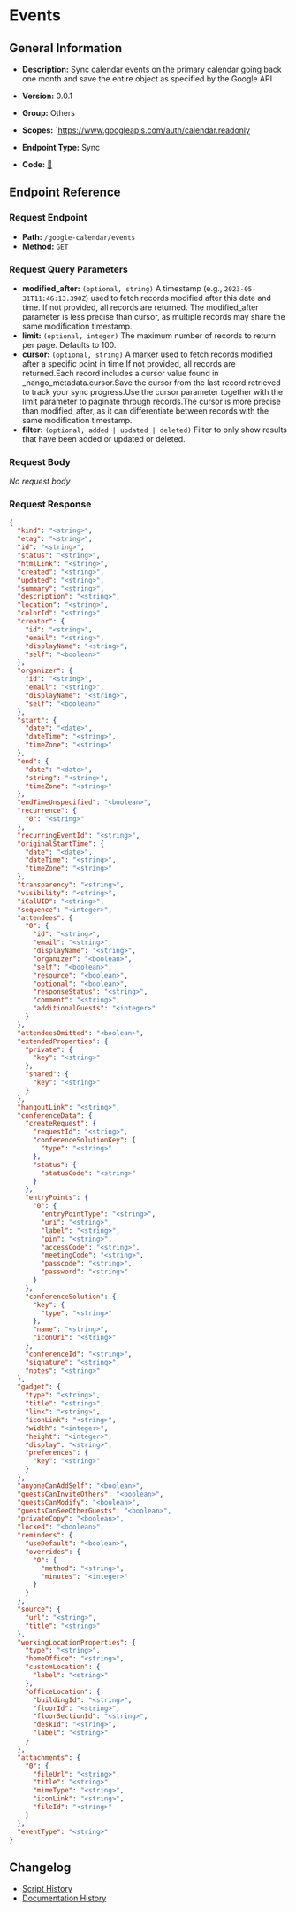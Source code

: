 # Events

## General Information

- **Description:** Sync calendar events on the primary calendar going back one month and
save the entire object as specified by the Google API

- **Version:** 0.0.1
- **Group:** Others
- **Scopes:** `https://www.googleapis.com/auth/calendar.readonly
- **Endpoint Type:** Sync
- **Code:** [🔗](https://github.com/NangoHQ/integration-templates/tree/main/integrations/google-calendar/syncs/events.ts)


## Endpoint Reference

### Request Endpoint

- **Path:** `/google-calendar/events`
- **Method:** `GET`

### Request Query Parameters

- **modified_after:** `(optional, string)` A timestamp (e.g., `2023-05-31T11:46:13.390Z`) used to fetch records modified after this date and time. If not provided, all records are returned. The modified_after parameter is less precise than cursor, as multiple records may share the same modification timestamp.
- **limit:** `(optional, integer)` The maximum number of records to return per page. Defaults to 100.
- **cursor:** `(optional, string)` A marker used to fetch records modified after a specific point in time.If not provided, all records are returned.Each record includes a cursor value found in _nango_metadata.cursor.Save the cursor from the last record retrieved to track your sync progress.Use the cursor parameter together with the limit parameter to paginate through records.The cursor is more precise than modified_after, as it can differentiate between records with the same modification timestamp.
- **filter:** `(optional, added | updated | deleted)` Filter to only show results that have been added or updated or deleted.

### Request Body

_No request body_

### Request Response

```json
{
  "kind": "<string>",
  "etag": "<string>",
  "id": "<string>",
  "status": "<string>",
  "htmlLink": "<string>",
  "created": "<string>",
  "updated": "<string>",
  "summary": "<string>",
  "description": "<string>",
  "location": "<string>",
  "colorId": "<string>",
  "creator": {
    "id": "<string>",
    "email": "<string>",
    "displayName": "<string>",
    "self": "<boolean>"
  },
  "organizer": {
    "id": "<string>",
    "email": "<string>",
    "displayName": "<string>",
    "self": "<boolean>"
  },
  "start": {
    "date": "<date>",
    "dateTime": "<string>",
    "timeZone": "<string>"
  },
  "end": {
    "date": "<date>",
    "string": "<string>",
    "timeZone": "<string>"
  },
  "endTimeUnspecified": "<boolean>",
  "recurrence": {
    "0": "<string>"
  },
  "recurringEventId": "<string>",
  "originalStartTime": {
    "date": "<date>",
    "dateTime": "<string>",
    "timeZone": "<string>"
  },
  "transparency": "<string>",
  "visibility": "<string>",
  "iCalUID": "<string>",
  "sequence": "<integer>",
  "attendees": {
    "0": {
      "id": "<string>",
      "email": "<string>",
      "displayName": "<string>",
      "organizer": "<boolean>",
      "self": "<boolean>",
      "resource": "<boolean>",
      "optional": "<boolean>",
      "responseStatus": "<string>",
      "comment": "<string>",
      "additionalGuests": "<integer>"
    }
  },
  "attendeesOmitted": "<boolean>",
  "extendedProperties": {
    "private": {
      "key": "<string>"
    },
    "shared": {
      "key": "<string>"
    }
  },
  "hangoutLink": "<string>",
  "conferenceData": {
    "createRequest": {
      "requestId": "<string>",
      "conferenceSolutionKey": {
        "type": "<string>"
      },
      "status": {
        "statusCode": "<string>"
      }
    },
    "entryPoints": {
      "0": {
        "entryPointType": "<string>",
        "uri": "<string>",
        "label": "<string>",
        "pin": "<string>",
        "accessCode": "<string>",
        "meetingCode": "<string>",
        "passcode": "<string>",
        "password": "<string>"
      }
    },
    "conferenceSolution": {
      "key": {
        "type": "<string>"
      },
      "name": "<string>",
      "iconUri": "<string>"
    },
    "conferenceId": "<string>",
    "signature": "<string>",
    "notes": "<string>"
  },
  "gadget": {
    "type": "<string>",
    "title": "<string>",
    "link": "<string>",
    "iconLink": "<string>",
    "width": "<integer>",
    "height": "<integer>",
    "display": "<string>",
    "preferences": {
      "key": "<string>"
    }
  },
  "anyoneCanAddSelf": "<boolean>",
  "guestsCanInviteOthers": "<boolean>",
  "guestsCanModify": "<boolean>",
  "guestsCanSeeOtherGuests": "<boolean>",
  "privateCopy": "<boolean>",
  "locked": "<boolean>",
  "reminders": {
    "useDefault": "<boolean>",
    "overrides": {
      "0": {
        "method": "<string>",
        "minutes": "<integer>"
      }
    }
  },
  "source": {
    "url": "<string>",
    "title": "<string>"
  },
  "workingLocationProperties": {
    "type": "<string>",
    "homeOffice": "<string>",
    "customLocation": {
      "label": "<string>"
    },
    "officeLocation": {
      "buildingId": "<string>",
      "floorId": "<string>",
      "floorSectionId": "<string>",
      "deskId": "<string>",
      "label": "<string>"
    }
  },
  "attachments": {
    "0": {
      "fileUrl": "<string>",
      "title": "<string>",
      "mimeType": "<string>",
      "iconLink": "<string>",
      "fileId": "<string>"
    }
  },
  "eventType": "<string>"
}
```

## Changelog

- [Script History](https://github.com/NangoHQ/integration-templates/commits/main/integrations/google-calendar/syncs/events.ts)
- [Documentation History](https://github.com/NangoHQ/integration-templates/commits/main/integrations/google-calendar/syncs/events.md)

<!-- END  GENERATED CONTENT -->

